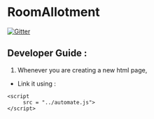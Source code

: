 # RoomAllotment

[![Gitter](https://badges.gitter.im/RoomAllotment/Lobby.svg)](https://gitter.im/RoomAllotment/Lobby?utm_source=badge&utm_medium=badge&utm_campaign=pr-badge&utm_content=badge)

## Developer Guide : 
1. Whenever you are creating a new html page, 
- Link it using : 
 ```
 <script 
      src = "../automate.js">
 </script>
 ```
